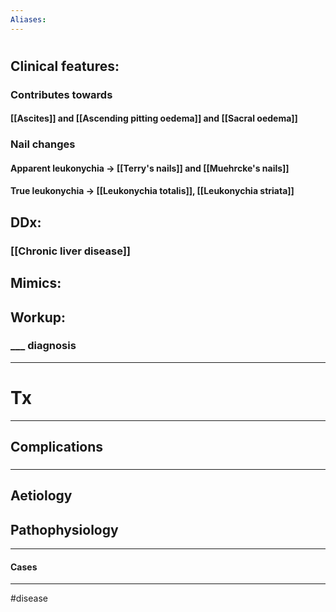 ```yaml
---
Aliases:
---
```

# 
## Clinical features:
### Contributes towards
#### [[Ascites]] and [[Ascending pitting oedema]] and [[Sacral oedema]]
### Nail changes
#### Apparent leukonychia -> [[Terry's nails]] and [[Muehrcke's nails]]
#### True leukonychia -> [[Leukonychia totalis]], [[Leukonychia striata]]

## DDx:
### [[Chronic liver disease]]
## Mimics:
###
## Workup:
### ___ diagnosis
---
# Tx

---
## Complications
###

---
## Aetiology
## Pathophysiology

---
#### Cases


---
#disease 